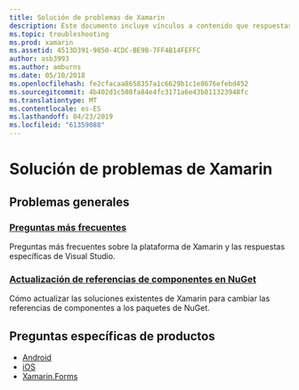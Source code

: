 ```yaml
---
title: Solución de problemas de Xamarin
description: Este documento incluye vínculos a contenido que respuestas a preguntas frecuentes sobre el desarrollo de Xamarin, se describe cómo actualizar referencias de componentes en NuGet, se describen las opciones de soporte técnico y responde a preguntas específicas de cada producto.
ms.topic: troubleshooting
ms.prod: xamarin
ms.assetid: 4513D391-9850-4CDC-BE9B-7FF4B14FEFFC
author: asb3993
ms.author: amburns
ms.date: 05/10/2018
ms.openlocfilehash: fe2cfacaa8658357a1c6629b1c1e8676efebd452
ms.sourcegitcommit: 4b402d1c508fa84e4fc3171a6e43b811323948fc
ms.translationtype: MT
ms.contentlocale: es-ES
ms.lasthandoff: 04/23/2019
ms.locfileid: "61359088"
---
```

# <a name="xamarin-troubleshooting"></a>Solución de problemas de Xamarin

## <a name="general-issues"></a>Problemas generales

### <a name="frequently-asked-questionsquestionsindexmd"></a>[Preguntas más frecuentes](questions/index.md)

Preguntas más frecuentes sobre la plataforma de Xamarin y las respuestas específicas de Visual Studio.

### <a name="updating-component-references-to-nugetcomponent-nugetmd"></a>[Actualización de referencias de componentes en NuGet](component-nuget.md)

Cómo actualizar las soluciones existentes de Xamarin para cambiar las referencias de componentes a los paquetes de NuGet.

## <a name="product-specific-questions"></a>Preguntas específicas de productos

- [Android](~/android/troubleshooting/questions/index.md)
- [iOS](~/ios/troubleshooting/questions/index.md)
- [Xamarin.Forms](~/xamarin-forms/troubleshooting/questions/index.md)
